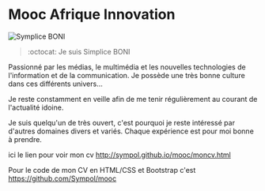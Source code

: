 # Mooc Afrique Innovation

![Symplice BONI](http://i.imgur.com/8YpXbQj.jpg)
> :octocat: Je suis Simplice BONI

Passionné par les médias, le multimédia et les nouvelles technologies de l'information et de la communication. Je 
possède une très bonne culture dans ces différents univers...

Je reste constamment en veille afin de me tenir régulièrement au courant de l'actualité idoine. 

Je suis quelqu'un de très ouvert, c'est pourquoi je reste intéressé par d'autres domaines divers et variés. Chaque expérience est pour moi bonne à prendre.

ici le lien pour voir mon cv http://sympol.github.io/mooc/moncv.html

Pour le code de mon CV en HTML/CSS et Bootstrap c'est https://github.com/Sympol/mooc
